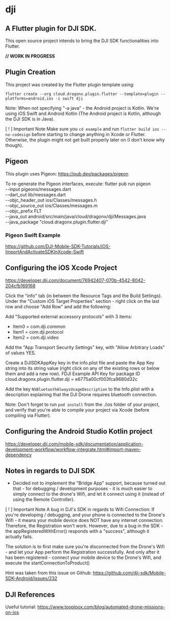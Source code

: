 # dji
## A Flutter plugin for DJI SDK.
This open source project intends to bring the DJI SDK functionalities into Flutter.

**// WORK IN PROGRESS**

## Plugin Creation
This project was created by the Flutter plugin template using:
```
flutter create --org cloud.dragonx.plugin.flutter --template=plugin --platforms=android,ios -i swift dji
```
Note: When not specifying "-a java" - the Android project is Kotlin.
We're using iOS Swift and Android Kotlin (The Android project is Kotlin, although the DJI SDK is in Java).

[ ! ] Important Note
Make sure you `cd example` and run `flutter build ios --no-codesign` before starting to change anything in Xcode or Flutter.
Otherwise, the plugin might not get built properly later on (I don't know why though).

## Pigeon
This plugin uses Pigeon:
https://pub.dev/packages/pigeon

To re-generate the Pigeon interfaces, execute:
flutter pub run pigeon \
  --input pigeons/messages.dart \
  --dart_out lib/messages.dart \
  --objc_header_out ios/Classes/messages.h \
  --objc_source_out ios/Classes/messages.m \
  --objc_prefix FLT \
  --java_out android/src/main/java/cloud/dragonx/dji/Messages.java \
  --java_package "cloud.dragonx.plugin.flutter.dji"

### Pigeon Swift Example
https://github.com/DJI-Mobile-SDK-Tutorials/iOS-ImportAndActivateSDKInXcode-Swift

## Configuring the iOS Xcode Project
https://developer.dji.com/document/76942407-070b-4542-8042-204cfb169168

Click the "info" tab (in between the Resource Tags and the Build Settings).
Under the "Custom iOS Target Properties" section - right click on the last row and choose "Add Row" and add the following:

Add "Supported external accessory protocols" with 3 items:
- Item0 = com.dji.common
- Item1 = com.dji.protocol
- Item2 = com.dji.video

Add the "App Transport Security Settings" key, with "Allow Arbitrary Loads" of values YES.

Create a DJISDKAppKey key in the info.plist file and paste the App Key string into its string value (right click on any of the existing rows or below them and add a new row).
FDJI Example API Key for package ID cloud.dragonx.plugin.flutter.dji = e6775a00cf003fca9680d32c

Add the key `NSBluetoothAlwaysUsageDescription` to the Info.plist with a description explaining that the DJI Drone requires bluetooth connection.

Note:
Don't forget to run `pod install` from the ./ios folder of your project, and verify that you're able to compile your project via Xcode (before compiling via Flutter).

## Configuring the Android Studio Kotlin project
https://developer.dji.com/mobile-sdk/documentation/application-development-workflow/workflow-integrate.html#import-maven-dependency



## Notes in regards to DJI SDK
- Decided not to implement the "Bridge App" support, because turned out that - for debugging / development purposes - it is much easier to simply connect to the drone's Wifi, and let it connect using it (instead of using the Remote Controller).

[ ! ] Important Note
A bug in DJI's SDK in regards to Wifi Connection:
If you're developing / debugging, and your phone is connected to the Drone's Wifi - it means your mobile device does NOT have any internet connection.
Therefore, the Registration won't work.
However, due to a bug in the SDK - the appRegisteredWithError() responds with a "success", although it actually fails.

The solution is to first make sure you're disconnected from the Drone's Wifi - and let your App perform the Registration successfully.
And only after it has been registered - connect your mobile device to the Drone's Wifi, and execute the startConnectionToProduct()

Hint was taken from this issue on Github:
https://github.com/dji-sdk/Mobile-SDK-Android/issues/232

## DJI References
Useful tutorial: https://www.tooploox.com/blog/automated-drone-missions-on-ios